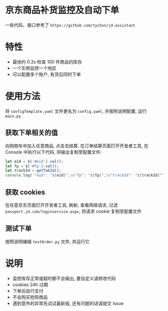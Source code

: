 # 京东商品补货监控及自动下单

一些代码、接口参考了 `https://github.com/tychxn/jd-assistant`

# 特性

- 最快约 0.2s 检查 100 件商品的库存
- 一个实例监控一个地区
- 可以配置多个账户, 有货后同时下单

# 使用方法

将 `configTemplate.yaml` 文件更名为 `config.yaml`, 并按照说明配置, 运行 `main.py`

## 获取下单相关的值

向购物车中加入任意商品, 点击去结算, 在订单结算页面打开开发者工具, 在 Console 中执行以下代码, 将输出复制至配置文件:

```javascript
let eid = $('#eid').val();
let fp = $('#fp').val();
let trackId = getTakId();
console.log(`"eid": "${eid}",\n"fp": "${fp}",\n"trackId": "${trackId}"\n`);
```

## 获取 cookies

在任意京东页面打开开发者工具, 刷新, 查看网络请求, 过滤 `passport.jd.com/loginservice.aspx`, 将请求 cookie 复制至配置文件

## 测试下单

按照说明编辑 `testOrder.py` 文件, 并运行它

# 说明

- 监控库存正常或超时都不会输出, 要自定义请修改代码
- cookies 24h 过期
- 下单后自行支付
- 不会购买抢购商品
- 遇到意外的异常先试试最新版, 还有问题的话请提交 Issue
